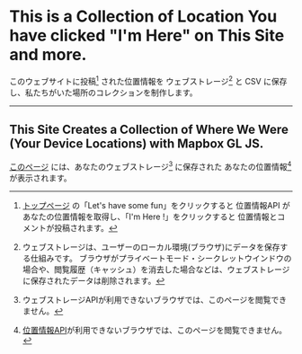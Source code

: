 # This is a Collection of Location You have clicked "I'm Here" on This Site and more.

このウェブサイトに投稿[^1] された位置情報を ウェブストレージ[^2] と CSV に保存し、私たちがいた場所のコレクションを制作します。

[^1]:[トップページ](index.html) の「Let's have some fun」をクリックすると 位置情報API があなたの位置情報を取得し、「I'm Here !」をクリックすると 位置情報とコメントが投稿されます。

[^2]:ウェブストレージは、ユーザーのローカル環境(ブラウザ)にデータを保存する仕組みです。
ブラウザがプライベートモード・シークレットウインドウの場合や、閲覧履歴（キャッシュ）を消去した場合などは、ウェブストレージに保存されたデータは削除されます。

---

## This Site Creates a Collection of Where We Were (Your Device Locations) with Mapbox GL JS.

[このページ](profile/) には、あなたのウェブストレージ[^3] に保存された あなたの位置情報[^4] が表示されます。

[^3]:ウェブストレージAPIが利用できないブラウザでは、このページを閲覧できません。
[^4]:[位置情報API](geolocation/)が利用できないブラウザでは、このページを閲覧できません。
